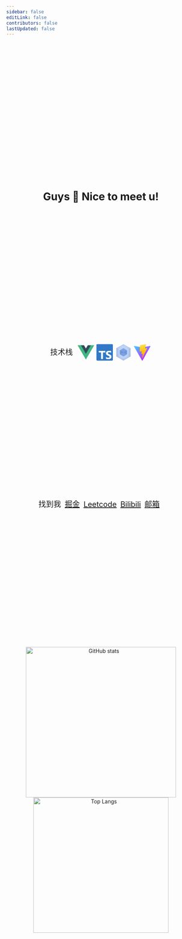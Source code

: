 ```yaml
---
sidebar: false
editLink: false
contributors: false
lastUpdated: false
---
```


<div style="text-align:center;height:68vh;display:flex;flex-flow:column;align-items:center;justify-content:space-evenly;margin-top:0;">
<h1>Guys 👋 Nice to meet u!</h1>
<div style="display:flex;algin-items:center;justify-content:center;">
  <span style="font-size:20px;line-height:50px;margin-right:10px;">技术栈</span>
  <img src="data:image/svg+xml,%3csvg xmlns='http://www.w3.org/2000/svg' viewBox='0 0 32 32'%3e%3ctitle%3efile_type_vue%3c/title%3e%3cpath d='M24.4%2c3.925H30L16%2c28.075%2c2%2c3.925H12.71L16%2c9.525l3.22-5.6Z' style='fill:%2341b883'/%3e%3cpath d='M2%2c3.925l14%2c24.15L30%2c3.925H24.4L16%2c18.415%2c7.53%2c3.925Z' style='fill:%2341b883'/%3e%3cpath d='M7.53%2c3.925%2c16%2c18.485l8.4-14.56H19.22L16%2c9.525l-3.29-5.6Z' style='fill:%2335495e'/%3e%3c/svg%3e" decoding="async" data-nimg="intrinsic" width="50">
  <img src="data:image/svg+xml,%3csvg xmlns='http://www.w3.org/2000/svg' viewBox='0 0 32 32'%3e%3ctitle%3efile_type_typescript_official%3c/title%3e%3crect x='2' y='2' width='28' height='28' rx='1.312' style='fill:%233178c6'/%3e%3cpath d='M18.245%2c23.759v3.068a6.492%2c6.492%2c0%2c0%2c0%2c1.764.575%2c11.56%2c11.56%2c0%2c0%2c0%2c2.146.192%2c9.968%2c9.968%2c0%2c0%2c0%2c2.088-.211%2c5.11%2c5.11%2c0%2c0%2c0%2c1.735-.7%2c3.542%2c3.542%2c0%2c0%2c0%2c1.181-1.266%2c4.469%2c4.469%2c0%2c0%2c0%2c.186-3.394%2c3.409%2c3.409%2c0%2c0%2c0-.717-1.117%2c5.236%2c5.236%2c0%2c0%2c0-1.123-.877%2c12.027%2c12.027%2c0%2c0%2c0-1.477-.734q-.6-.249-1.08-.484a5.5%2c5.5%2c0%2c0%2c1-.813-.479%2c2.089%2c2.089%2c0%2c0%2c1-.516-.518%2c1.091%2c1.091%2c0%2c0%2c1-.181-.618%2c1.039%2c1.039%2c0%2c0%2c1%2c.162-.571%2c1.4%2c1.4%2c0%2c0%2c1%2c.459-.436%2c2.439%2c2.439%2c0%2c0%2c1%2c.726-.283%2c4.211%2c4.211%2c0%2c0%2c1%2c.956-.1%2c5.942%2c5.942%2c0%2c0%2c1%2c.808.058%2c6.292%2c6.292%2c0%2c0%2c1%2c.856.177%2c5.994%2c5.994%2c0%2c0%2c1%2c.836.3%2c4.657%2c4.657%2c0%2c0%2c1%2c.751.422V13.9a7.509%2c7.509%2c0%2c0%2c0-1.525-.4%2c12.426%2c12.426%2c0%2c0%2c0-1.9-.129%2c8.767%2c8.767%2c0%2c0%2c0-2.064.235%2c5.239%2c5.239%2c0%2c0%2c0-1.716.733%2c3.655%2c3.655%2c0%2c0%2c0-1.171%2c1.271%2c3.731%2c3.731%2c0%2c0%2c0-.431%2c1.845%2c3.588%2c3.588%2c0%2c0%2c0%2c.789%2c2.34%2c6%2c6%2c0%2c0%2c0%2c2.395%2c1.639q.63.26%2c1.175.509a6.458%2c6.458%2c0%2c0%2c1%2c.942.517%2c2.463%2c2.463%2c0%2c0%2c1%2c.626.585%2c1.2%2c1.2%2c0%2c0%2c1%2c.23.719%2c1.1%2c1.1%2c0%2c0%2c1-.144.552%2c1.269%2c1.269%2c0%2c0%2c1-.435.441%2c2.381%2c2.381%2c0%2c0%2c1-.726.292%2c4.377%2c4.377%2c0%2c0%2c1-1.018.105%2c5.773%2c5.773%2c0%2c0%2c1-1.969-.35A5.874%2c5.874%2c0%2c0%2c1%2c18.245%2c23.759Zm-5.154-7.638h4V13.594H5.938v2.527H9.92V27.375h3.171Z' style='fill:white%3bfill-rule:evenodd'/%3e%3c/svg%3e" decoding="async" data-nimg="intrinsic" width="50">
  <img src="data:image/svg+xml,%3csvg xmlns='http://www.w3.org/2000/svg' xmlns:xlink='http://www.w3.org/1999/xlink' viewBox='0 0 32 32'%3e%3cdefs%3e%3cradialGradient id='a' cx='-236.884' cy='-171.086' r='0.006' gradientTransform='matrix(2157.515%2c 0%2c 0%2c -2491.283%2c 511096.688%2c -426208.482)' gradientUnits='userSpaceOnUse'%3e%3cstop offset='0' stop-color='%2393b4e7'/%3e%3cstop offset='0.593' stop-color='%23b9d1f8'/%3e%3cstop offset='1' stop-color='%239cb6e0'/%3e%3c/radialGradient%3e%3c/defs%3e%3ctitle%3efile_type_webpack%3c/title%3e%3cpath d='M16%2c2.043%2c3.9%2c9.032V23.011L16%2c30l12.106-6.989V9.032Z' style='fill:url(%23a)'/%3e%3cpath d='M16%2c9.133%2c10%2c12.6v6.932L16%2c23l6-3.466V12.6Z' style='fill:%236f95db'/%3e%3cpath d='M16%2c2%2c3.869%2c9.037%2c16%2c15.642%2c28.131%2c9.08Zm0%2c14.548L3.869%2c22.981%2c16%2c29.974l12.088-7.037L16%2c16.548Z' style='fill:white%3bfill-opacity:0.100000001490116'/%3e%3c/svg%3e" decoding="async" data-nimg="intrinsic" class="h-50" width="50">
  <img src="data:image/svg+xml,%3csvg xmlns='http://www.w3.org/2000/svg' fill='none' viewBox='0 0 32 32'%3e%3ctitle%3efile_type_vite%3c/title%3e%3cpath d='M29.8836 6.146L16.7418 29.6457c-.2714.4851-.9684.488-1.2439.0052L2.0956 6.1482c-.3-.5262.1498-1.1635.746-1.057l13.156 2.3516a.7144.7144 0 00.2537-.0004l12.8808-2.3478c.5942-.1083 1.0463.5241.7515 1.0513z' fill='url(%23paint0_linear)'/%3e%3cpath d='M22.2644 2.0069l-9.7253 1.9056a.3571.3571 0 00-.2879.3294l-.5982 10.1038c-.014.238.2045.4227.4367.3691l2.7077-.6248c.2534-.0585.4823.1647.4302.4194l-.8044 3.9393c-.0542.265.1947.4918.4536.4132l1.6724-.5082c.2593-.0787.5084.1487.4536.414l-1.2784 6.1877c-.08.387.4348.598.6495.2662L16.5173 25 24.442 9.1848c.1327-.2648-.096-.5667-.387-.5106l-2.787.5379c-.262.0505-.4848-.1934-.4109-.4497l1.8191-6.306c.074-.2568-.1496-.5009-.4118-.4495z' fill='url(%23paint1_linear)'/%3e%3cdefs id='defs50'%3e%3clinearGradient id='paint0_linear' x1='6.0002' y1='32.9999' x2='235' y2='344' gradientUnits='userSpaceOnUse' gradientTransform='matrix(.07142 0 0 .07142 1.3398 1.8944)'%3e%3cstop stop-color='%2341D1FF' id='stop38'/%3e%3cstop offset='1' stop-color='%23BD34FE' id='stop40'/%3e%3c/linearGradient%3e%3clinearGradient id='paint1_linear' x1='194.651' y1='8.8182' x2='236.076' y2='292.989' gradientUnits='userSpaceOnUse' gradientTransform='matrix(.07142 0 0 .07142 1.3398 1.8944)'%3e%3cstop stop-color='%23FFEA83' id='stop43'/%3e%3cstop offset='.0833' stop-color='%23FFDD35' id='stop45'/%3e%3cstop offset='1' stop-color='%23FFA800' id='stop47'/%3e%3c/linearGradient%3e%3c/defs%3e%3c/svg%3e" decoding="async" data-nimg="intrinsic" class="h-50" width="50">
  </div>
<div style="display:flex;algin-items:center;justify-content:center;">
  <span style="font-size:20px;line-height:50px;margin-right:10px;">找到我</span>
  <a style="font-size:20px;line-height:50px;margin-right:10px;" href="https://juejin.cn/user/1847596772237719" alt="juejin">掘金</a>
  <a style="font-size:20px;line-height:50px;margin-right:10px;" href="https://leetcode-cn.com/u/merlin218" alt="Leetcode">Leetcode</a>
  <a style="font-size:20px;line-height:50px;margin-right:10px;" href="https://space.bilibili.com/8227630" alt="Bilibili">Bilibili</a>
  <a style="font-size:20px;line-height:50px;margin-right:10px;" href="mailto:863176846@qq.com" alt="email">邮箱</a>
</div>
<div style="display:flex;algin-items:center;justify-content:space-between;flex-wrap: wrap">
  <img style="flex:1" src="https://github-readme-stats.vercel.app/api?username=Merlin218&theme=vue&hide_border=true&show_icons=true" alt="GitHub stats" width="400"/>
  <img style="flex:1"  src="https://github-readme-stats.vercel.app/api/top-langs/?username=Merlin218&hide_border=true&layout=compact" alt="Top Langs" width="360"/>
  </div>
	